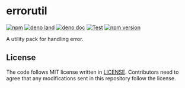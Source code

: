 # errorutil

[![npm](http://img.shields.io/badge/available%20on-npm-lightgrey.svg?logo=npm&logoColor=white)](https://www.npmjs.com/package/@lambdalisue/errorutil)
[![deno land](http://img.shields.io/badge/available%20on-deno.land/x-lightgrey.svg?logo=deno)](https://deno.land/x/errorutil)
[![deno doc](https://doc.deno.land/badge.svg)](https://doc.deno.land/https/deno.land/x/errorutil/mod.ts)
[![Test](https://github.com/lambdalisue/deno-errorutil/workflows/Test/badge.svg)](https://github.com/lambdalisue/deno-errorutil/actions?query=workflow%3ATest)
[![npm version](https://badge.fury.io/js/@lambdalisue%2Ferrorutil.svg)](https://badge.fury.io/js/@lambdalisue%2Ferrorutil)

A utility pack for handling error.

[deno]: https://deno.land/

## License

The code follows MIT license written in [LICENSE](./LICENSE). Contributors need
to agree that any modifications sent in this repository follow the license.
